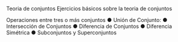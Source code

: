 Teoria de conjuntos
Ejercicios básicos sobre la teoria de conjuntos

Operaciones entre tres o más conjuntos
● Unión de Conjunto:
● Intersección de Conjuntos
● Diferencia de Conjuntos
● Diferencia Simétrica
● Subconjuntos y Superconjuntos
